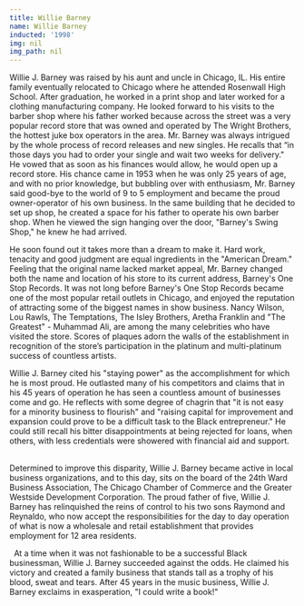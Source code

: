 ```yaml
---
title: Willie Barney
name: Willie Barney
inducted: '1998'
img: nil
img_path: nil
---
```


Willie J. Barney was raised by his aunt and uncle in Chicago, IL. His entire family eventually relocated to Chicago where he attended Rosenwall High School. After graduation, he worked in a print shop and later worked for a clothing manufacturing company. He looked forward to his visits to the barber shop where his father worked because across the street was a very popular record store that was owned and operated by The Wright Brothers, the hottest juke box operators in the area.  Mr. Barney was always intrigued by the whole process of record releases and new singles. He recalls that “in those days you had to order your single and wait two weeks for delivery." He vowed that as soon as his finances would allow, he would open up a record store. His chance came in 1953 when he was only 25 years of age, and with no prior knowledge, but bubbling over with enthusiasm, Mr. Barney said good-bye to the world of 9 to 5 employment and became the proud owner-operator of his own business. In the same building that he decided to set up shop, he created a space for his father to operate his own barber shop. When he viewed the sign hanging over the door, "Barney's Swing Shop," he knew he had arrived.   

He soon found out it takes more than a dream to make it. Hard work, tenacity and good judgment are equal ingredients in the "American Dream." Feeling that the original name lacked market appeal,  Mr. Barney changed both the name and location of his store to its current address, Barney's One Stop Records. It was not long before Barney's One Stop Records became one of the most popular retail outlets in Chicago, and enjoyed the reputation of attracting some of the biggest names in show business. Nancy Wilson, Lou Rawls, The Temptations, The Isley Brothers, Aretha Franklin and "The Greatest" - Muhammad Ali, are among the many celebrities who have visited the store. Scores of plaques adorn the walls of the establishment in recognition of the store’s participation in the platinum and multi-platinum success of countless artists.   

Willie J. Barney cited his "staying power" as the accomplishment for which he is most proud. He outlasted many of his competitors and claims that in his 45 years of operation he has seen a countless amount of businesses come and go. He reflects with some degree of chagrin that "it is not easy for a minority business to flourish" and "raising capital for improvement and expansion could prove to be a difficult task to the Black entrepreneur." He could still recall his bitter disappointments at being rejected for loans, when others, with less credentials were showered with financial aid and support.   

Determined to improve this disparity, Willie J. Barney became active in local business organizations, and to this day, sits on the board of the 24th Ward Business Association, The Chicago Chamber of Commerce and the Greater Westside Development Corporation. The proud father of five, Willie J. Barney has relinquished the reins of control to his two sons Raymond and Reynaldo, who now accept the responsibilities for the day to day operation of what is now a wholesale and retail establishment that provides employment for 12 area residents.

  At a time when it was not fashionable to be a successful Black businessman, Willie J. Barney succeeded against the odds. He claimed his victory and created a family business that stands tall as a trophy of his blood, sweat and tears. After 45 years in the music business, Willie J. Barney exclaims in exasperation, "I could write a book!"
